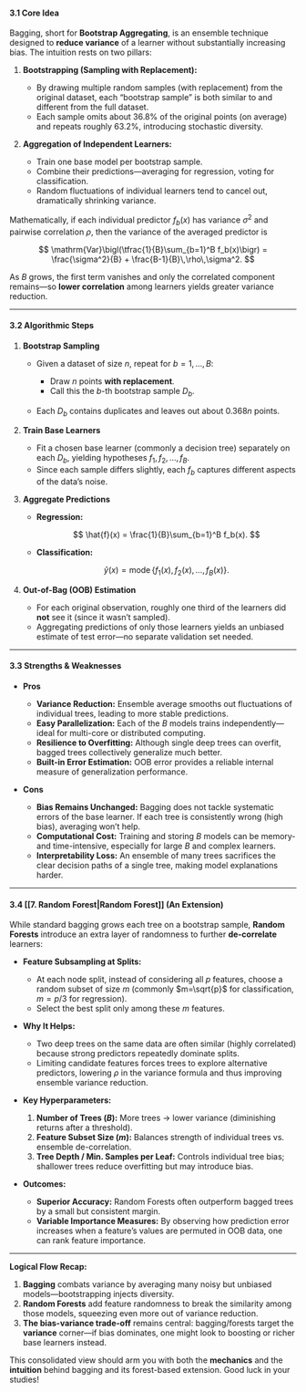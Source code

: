 #### 3.1 Core Idea

Bagging, short for **Bootstrap Aggregating**, is an ensemble technique designed to **reduce variance** of a learner without substantially increasing bias. The intuition rests on two pillars:

1. **Bootstrapping (Sampling with Replacement):**

   * By drawing multiple random samples (with replacement) from the original dataset, each “bootstrap sample” is both similar to and different from the full dataset.
   * Each sample omits about 36.8% of the original points (on average) and repeats roughly 63.2%, introducing stochastic diversity.

2. **Aggregation of Independent Learners:**

   * Train one base model per bootstrap sample.
   * Combine their predictions—averaging for regression, voting for classification.
   * Random fluctuations of individual learners tend to cancel out, dramatically shrinking variance.

Mathematically, if each individual predictor $f_b(x)$ has variance $\sigma^2$ and pairwise correlation $\rho$, then the variance of the averaged predictor is

$$
\mathrm{Var}\bigl(\tfrac{1}{B}\sum_{b=1}^B f_b(x)\bigr)
= \frac{\sigma^2}{B} + \frac{B-1}{B}\,\rho\,\sigma^2.
$$

As $B$ grows, the first term vanishes and only the correlated component remains—so **lower correlation** among learners yields greater variance reduction.

---

#### 3.2 Algorithmic Steps

1. **Bootstrap Sampling**

   * Given a dataset of size $n$, repeat for $b=1,\dots,B$:

     * Draw $n$ points **with replacement**.
     * Call this the $b$-th bootstrap sample $D_b$.
   * Each $D_b$ contains duplicates and leaves out about $0.368n$ points.

2. **Train Base Learners**

   * Fit a chosen base learner (commonly a decision tree) separately on each $D_b$, yielding hypotheses $f_1, f_2, \dots, f_B$.
   * Since each sample differs slightly, each $f_b$ captures different aspects of the data’s noise.

3. **Aggregate Predictions**

   * **Regression:**

     $$
       \hat{f}(x) = \frac{1}{B}\sum_{b=1}^B f_b(x).
     $$
   * **Classification:**

     $$
       \hat{y}(x) = \operatorname{mode}\bigl\{f_1(x),\,f_2(x),\dots,f_B(x)\bigr\}.
     $$

4. **Out-of-Bag (OOB) Estimation**

   * For each original observation, roughly one third of the learners did **not** see it (since it wasn’t sampled).
   * Aggregating predictions of only those learners yields an unbiased estimate of test error—no separate validation set needed.

---

#### 3.3 Strengths & Weaknesses

* **Pros**

  * **Variance Reduction:**
    Ensemble average smooths out fluctuations of individual trees, leading to more stable predictions.
  * **Easy Parallelization:**
    Each of the $B$ models trains independently—ideal for multi-core or distributed computing.
  * **Resilience to Overfitting:**
    Although single deep trees can overfit, bagged trees collectively generalize much better.
  * **Built-in Error Estimation:**
    OOB error provides a reliable internal measure of generalization performance.

* **Cons**

  * **Bias Remains Unchanged:**
    Bagging does not tackle systematic errors of the base learner. If each tree is consistently wrong (high bias), averaging won’t help.
  * **Computational Cost:**
    Training and storing $B$ models can be memory- and time-intensive, especially for large $B$ and complex learners.
  * **Interpretability Loss:**
    An ensemble of many trees sacrifices the clear decision paths of a single tree, making model explanations harder.

---

#### 3.4 [[7. Random Forest|Random Forest]] (An Extension)

While standard bagging grows each tree on a bootstrap sample, **Random Forests** introduce an extra layer of randomness to further **de-correlate** learners:

* **Feature Subsampling at Splits:**

  * At each node split, instead of considering all $p$ features, choose a random subset of size $m$ (commonly $m=\sqrt{p}$ for classification, $m=p/3$ for regression).
  * Select the best split only among these $m$ features.

* **Why It Helps:**

  * Two deep trees on the same data are often similar (highly correlated) because strong predictors repeatedly dominate splits.
  * Limiting candidate features forces trees to explore alternative predictors, lowering $\rho$ in the variance formula and thus improving ensemble variance reduction.

* **Key Hyperparameters:**

  1. **Number of Trees ($B$):** More trees → lower variance (diminishing returns after a threshold).
  2. **Feature Subset Size ($m$):** Balances strength of individual trees vs. ensemble de-correlation.
  3. **Tree Depth / Min. Samples per Leaf:** Controls individual tree bias; shallower trees reduce overfitting but may introduce bias.

* **Outcomes:**

  * **Superior Accuracy:** Random Forests often outperform bagged trees by a small but consistent margin.
  * **Variable Importance Measures:**
    By observing how prediction error increases when a feature’s values are permuted in OOB data, one can rank feature importance.

---

**Logical Flow Recap:**

1. **Bagging** combats variance by averaging many noisy but unbiased models—bootstrapping injects diversity.
2. **Random Forests** add feature randomness to break the similarity among those models, squeezing even more out of variance reduction.
3. **The bias-variance trade-off** remains central: bagging/forests target the **variance** corner—if bias dominates, one might look to boosting or richer base learners instead.

This consolidated view should arm you with both the **mechanics** and the **intuition** behind bagging and its forest-based extension. Good luck in your studies!
